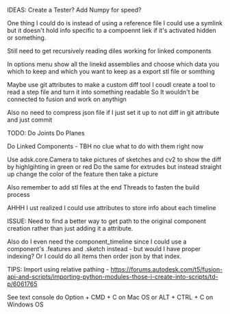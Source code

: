 IDEAS:
Create a Tester?
Add Numpy for speed?

One thing I could do is instead of using a reference file I could use a symlink but it doesn't hold info specific to a compoennt liek if it's activated hidden or something.

Still need to get recursively reading diles working for linked components


In options menu show all the linekd assemblies and choose which data you which to keep and which you want to keep as a export stl file or somthing


Maybe use git attributes to make a custom diff tool
I coudl create a tool to read a step file and turn it into something readable
So It wouldn't be connected to fusion and work on anythign

Also no need to compress json file if I just set it up to not diff in git attribute and just commit


TODO:
Do Joints
Do Planes

Do Linked Components - TBH no clue what to do with them right now

Use adsk.core.Camera to take pictures of sketches and cv2 to show the diff by highlgihting in green or red
Do the same for extrudes but instead straight up change the color of the feature then take a picture

Also remember to add stl files at the end
Threads to fasten the build process

AHHH I ust realized I could use attributes to store info about each timeline

ISSUE:
Need to find a better way to get path to the original component creation rather than just adding it a attribute.

Also do I even need the component_timeline since I could use a component's .features and .sketch instead - but would I have proper indexing? Or I could do all items then order json by that index.


TIPS:
Import using relative pathing - https://forums.autodesk.com/t5/fusion-api-and-scripts/importing-python-modules-those-i-create-into-scripts/td-p/6061765

See text console do Option + CMD + C on Mac OS or ALT + CTRL + C on Windows OS

